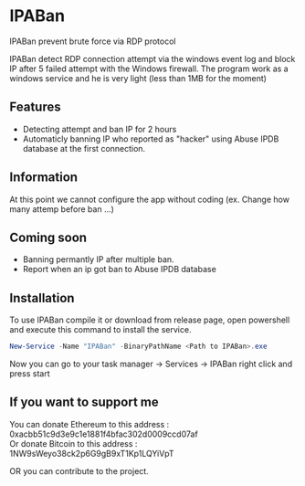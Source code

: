 # IPABan
IPABan prevent brute force via RDP protocol


IPABan detect RDP connection attempt via the windows event log and block IP after 5 failed attempt with the Windows firewall.
The program work as a windows service and he is very light (less  than 1MB for the moment)


## Features
* Detecting attempt and ban IP for 2 hours
* Automaticly banning IP who reported as "hacker" using Abuse IPDB database at the first connection.

## Information
At this point we cannot configure the app without coding (ex. Change how many attemp before ban ...)

## Coming soon
* Banning permantly IP after multiple ban.
* Report when an ip got ban to Abuse IPDB database

## Installation
To use IPABan compile it or download from release page, open powershell and execute this command to install the service.

```powershell
New-Service -Name "IPABan" -BinaryPathName <Path to IPABan>.exe
```
Now you can go to your task manager -> Services -> IPABan right click and press start

## If you want to support me
You can donate Ethereum to this address : 0xacbb51c9d3e9c1e1881f4bfac302d0009ccd07af </br>
Or donate Bitcoin to this address : 1NW9sWeyo38ck2p6G9gB9xT1Kp1LQYiVpT

OR you can contribute to the project.

